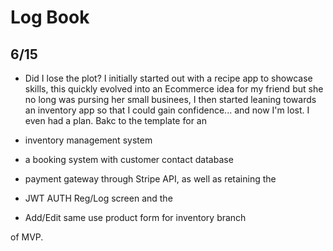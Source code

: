 # Log Book

## 6/15
 - Did I lose the plot? I initially started out with a recipe app to showcase skills, this quickly evolved into
 an Ecommerce idea for my friend but she no long was pursing her small businees, I then started leaning towards
 an inventory app so that I could gain confidence... and now I'm lost. I even had a plan. Bakc to the template
 for an 

  - inventory management system
  - a booking system with customer contact database
  - payment gateway through Stripe API,  as well as retaining the 
  - JWT AUTH Reg/Log screen and the 
  - Add/Edit same use product form for inventory branch 
  
  of MVP.